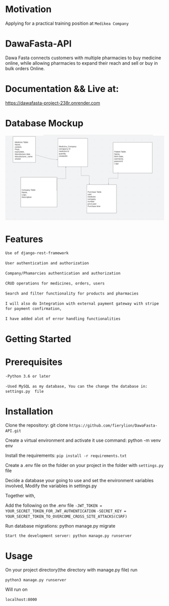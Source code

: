# Motivation

Applying for a practical training position at `Medikea Company`

# DawaFasta-API
Dawa Fasta connects customers with multiple pharmacies to buy medicine online, while allowing pharmacies to expand their reach and sell or buy in bulk orders Online.

# Documentation && Live at:
   
  https://dawafasta-project-238r.onrender.com
  
# Database Mockup

![Database Mockup](https://github.com/fierylion/DawaFasta-API/blob/main/Database%20Mockup.png)
     
# Features

	Use of django-rest-framework
	
	User authentication and authorization
	
	Company/Phamarcies authentication and authorization
	
	CRUD operations for medicines, orders, users
	
	Search and filter functionality for products and pharmacies
	
	I will also do Integration with external payment gateway with stripe for payment confirmation,
	
	I have added alot of error handling functionalities
	
# Getting Started

# Prerequisites

	-Python 3.6 or later
	
	-Used MySQL as my database, You can the change the database in:  settings.py  file

# Installation

Clone the repository: git clone `https://github.com/fierylion/DawaFasta-API.git`

Create a virtual environment and activate it use command: python -m venv env 

Install the requirements: `pip install -r requirements.txt`

Create a .env file on the folder on your project in the folder with `settings.py` file

Decide a database your going to use and set the environment variables involved, Modify the variables in settings.py

Together with,

Add the following on the .env file
	`-JWT_TOKEN = YOUR_SECRET_TOKEN_FOR_JWT_AUTHENTICATION`
	`-SECRET_KEY = YOUR_SECRET_TOKEN_TO_OVERCOME_CROSS_SITE_ATTACKS(CSRF)`

Run database migrations: python manage.py migrate

	Start the development server: python manage.py runserver
	
# Usage

On your project directory(the directory with manage.py file) run 

 `python3 manage.py runserver`
 
Will run on 

`localhost:8000`
	
	
	
	
	
